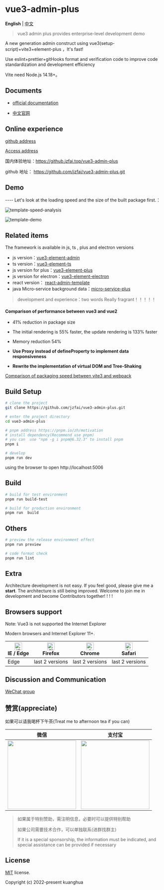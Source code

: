 # vue3-admin-plus

**English** | [中文](./README-zh_CN.md)

> vue3 admin plus provides enterprise-level development demo

A new  generation admin  construct   using  vue3(setup-script)+vite3+element-plus ，It's fast!

Use eslint+prettier+gitHooks format and verification code to improve code standardization and development efficiency

Vite need  Node.js 14.18+。


## Documents

- [official documentation](https://github.jzfai.top/vue3-admin-doc/)

- [中文官网](https://github.jzfai.top/vue3-admin-doc/zh/)

## Online experience

[github address](https://github.com/jzfai/vue3-admin-plus.git)

[Access address](https://github.jzfai.top/vue3-admin-plus)

国内体验地址：https://github.jzfai.top/vue3-admin-plus

github 地址：  https://github.com/jzfai/vue3-admin-plus.git

## Demo

---- Let's look at the loading speed and the size of the built package first.：

![template-speed-analysis](https://github.jzfai.top/file/images/template-speed-analysis.png)

![template-demo](https://github.jzfai.top/file/images/plus-demo.png)

## Related items

The framework is available in js, ts , plus and electron versions
- js version：[vue3-element-admin](https://github.com/jzfai/vue3-admin-template.git)
- ts version：[vue3-element-ts](https://github.com/jzfai/vue3-admin-ts.git)
- js version for plus：[vue3-element-plus](https://github.com/jzfai/vue3-admin-plus.git)
- js version for electron：[vue3-element-electron](https://github.com/jzfai/vue3-admin-electron.git)
- react version： [react-admin-template](https://github.com/jzfai/react-admin-template.git)
- java Micro-service background data：[micro-service-plus](https://github.com/jzfai/micro-service-plus)
> development and  experience：two words  Really fragrant！！！！！



#### Comparison of performance between vue3 and vue2

- 41% reduction in package size

- The initial rendering is 55% faster, the update rendering is 133% faster

- Memory reduction 54%

- **Use Proxy instead of defineProperty to implement data responsiveness**

- **Rewrite the implementation of virtual DOM and Tree-Shaking**


[Comparison of packaging speed between vite3 and webpack](https://github.com/jzfai/vue3-admin-plus/issues/2)

## Build Setup

```bash
# clone the project
git clone https://github.com/jzfai/vue3-admin-plus.git

# enter the project directory
cd vue3-admin-plus

# pnpm address https://pnpm.io/zh/motivation
# install dependency(Recommend use pnpm)
# you can  use "npm -g i pnpm@6.32.3" to install pnpm 
pnpm i

# develop
pnpm run dev
```

using the browser to open http://localhost:5006

## Build

```bash
# build for test environment
pnpm run build-test

# build for production environment
pnpm run  build
```

## Others

```bash
# preview the release environment effect
pnpm run preview

# code format check
pnpm run lint

```

## Extra

Architecture development is not easy. If you feel good, please give me a **start**. The architecture is still being improved. Welcome to join me in development and become Contributors together! ! ! !


## Browsers support

Note: Vue3 is not supported the Internet Explorer

Modern browsers and Internet Explorer 11+.

| [<img src="https://raw.githubusercontent.com/alrra/browser-logos/master/src/edge/edge_48x48.png" alt="IE / Edge" width="24px" height="24px" />](http://godban.github.io/browsers-support-badges/)</br>IE / Edge | [<img src="https://raw.githubusercontent.com/alrra/browser-logos/master/src/firefox/firefox_48x48.png" alt="Firefox" width="24px" height="24px" />](http://godban.github.io/browsers-support-badges/)</br>Firefox | [<img src="https://raw.githubusercontent.com/alrra/browser-logos/master/src/chrome/chrome_48x48.png" alt="Chrome" width="24px" height="24px" />](http://godban.github.io/browsers-support-badges/)</br>Chrome | [<img src="https://raw.githubusercontent.com/alrra/browser-logos/master/src/safari/safari_48x48.png" alt="Safari" width="24px" height="24px" />](http://godban.github.io/browsers-support-badges/)</br>Safari |
| --------- | --------- | --------- | --------- |
|Edge| last 2 versions| last 2 versions| last 2 versions

## Discussion and Communication
[WeChat group](https://github.jzfai.top/file/images/wx-groud.png)

## 赞赏(appreciate)

如果可以请我喝杯下午茶(Treat me to afternoon tea if you can)

| 微信 | 支付宝 |
| :-: | :-: |
| <img src="https://github.jzfai.top/file/images/wxpay-code.png" height="220" /> | <img src="https://github.jzfai.top/file/images/alipay-code.png" height="220" /> |

>如果属于特别赞助，需注明信息，必要时可以提供特别帮助
>
>如果公司需要技术合作，可以单独联系(进群找群主)
> 
>If it is a special sponsorship, the information must be indicated, and special assistance can be provided if necessary

## License

[MIT](https://github.com/jzfai/vue3-admin-plus/blob/master/LICENSE) license.

Copyright (c) 2022-present  kuanghua


